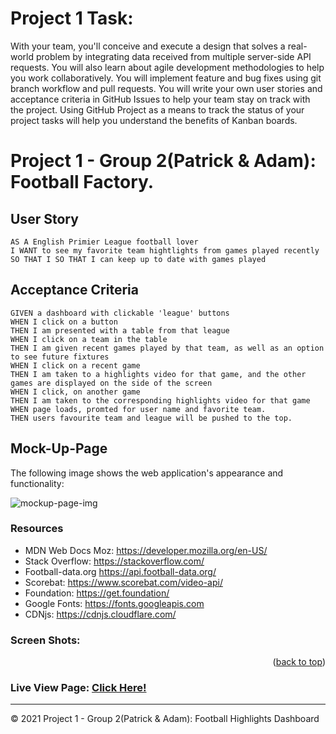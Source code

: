 # Project 1 Task:

With your team, you'll conceive and execute a design that solves a real-world problem by integrating data received from multiple server-side API requests. You will also learn about agile development methodologies to help you work collaboratively. You will implement feature and bug fixes using git branch workflow and pull requests.
You will write your own user stories and acceptance criteria in GitHub Issues to help your team stay on track with the project. Using GitHub Project as a means to track the status of your project tasks will help you understand the benefits of Kanban boards.
# Project 1 - Group 2(Patrick & Adam): Football Factory.

## User Story

```
AS A English Primier League football lover
I WANT to see my favorite team hightlights from games played recently
SO THAT I SO THAT I can keep up to date with games played
```

## Acceptance Criteria

```
GIVEN a dashboard with clickable 'league' buttons
WHEN I click on a button
THEN I am presented with a table from that league
WHEN I click on a team in the table
THEN I am given recent games played by that team, as well as an option to see future fixtures
WHEN I click on a recent game
THEN I am taken to a highlights video for that game, and the other games are displayed on the side of the screen
WHEN I click, on another game
THEN I am taken to the corresponding highlights video for that game
WHEN page loads, promted for user name and favorite team. 
THEN users favourite team and league will be pushed to the top. 
```
## Mock-Up-Page

The following image shows the web application's appearance and functionality:

![mockup-page-img](https://user-images.githubusercontent.com/88220398/136380069-b61586f9-a75e-4f0b-9148-55454169b58e.gif)

### Resources
* MDN Web Docs Moz: https://developer.mozilla.org/en-US/
* Stack Overflow: https://stackoverflow.com/
* Football-data.org https://api.football-data.org/
* Scorebat: https://www.scorebat.com/video-api/
* Foundation: https://get.foundation/
* Google Fonts: https://fonts.googleapis.com
* CDNjs: https://cdnjs.cloudflare.com/
### Screen Shots:
<p align="right">(<a href="#top">back to top</a>)</p>

### Live View Page: [Click Here!](https://patricktheodore.github.io/football-highlights-dashboard/)

- - -
© 2021 Project 1 - Group 2(Patrick & Adam): Football Highlights Dashboard 

